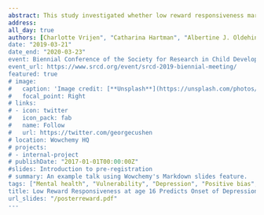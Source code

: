 ```yaml
---
abstract: This study investigated whether low reward responsiveness marks vulnerability for developing depression in a large cohort of never-depressed 16-year-old adolescents who completed a reward task and were subsequently followed for 9 years, during which onset of depression was assessed. Participants who completed the reward task at 16 years, had no previous onset of depression, and were assessed on depression onset at 19 and/or 25 years were included in the present study (N = 531; 81 became depressed during follow-up). The findings of this study suggest that decreased reward responsiveness at 16 years marks vulnerability for depression. Prevention programs may aim at increasing at-risk adolescents’ responsiveness to cues for potential rewards, particularly in situations in which they are focused on negative experiences.
address:
all_day: true
authors: [Charlotte Vrijen", "Catharina Hartman", "Albertine J. Oldehinkel"]
date: "2019-03-21"
date_end: "2020-03-23"
event: Biennial Conference of the Society for Research in Child Development, Baltimore (USA)
event_url: https://www.srcd.org/event/srcd-2019-biennial-meeting/
featured: true
# image:
#   caption: 'Image credit: [**Unsplash**](https://unsplash.com/photos/bzdhc5b3Bxs)'
#   focal_point: Right
# links:
# - icon: twitter
#   icon_pack: fab
#   name: Follow
#   url: https://twitter.com/georgecushen
# location: Wowchemy HQ
# projects:
# - internal-project
# publishDate: "2017-01-01T00:00:00Z"
#slides: Introduction to pre-registration
# summary: An example talk using Wowchemy's Markdown slides feature.
tags: ["Mental health", "Vulnerability", "Depression", "Positive bias", "Attentional bias", "Reward responsiveness", "Adolescents"]
title: Low Reward Responsiveness at age 16 Predicts Onset of Depression During 9 Years of Follow-up (poster presentation)
url_slides: "/posterreward.pdf"
---
```


